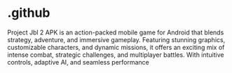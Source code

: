 # .github
Project Jbl 2 APK is an action-packed mobile game for Android that blends strategy, adventure, and immersive gameplay. Featuring stunning graphics, customizable characters, and dynamic missions, it offers an exciting mix of intense combat, strategic challenges, and multiplayer battles. With intuitive controls, adaptive AI, and seamless performance
